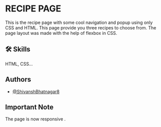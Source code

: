 # RECIPE PAGE

This is the recipe page with some cool navigation and popup using only CSS and HTML. This page provide you three recipes to choose from. The page layout was made with the help of flexbox in CSS.

## 🛠 Skills

HTML, CSS...

## Authors

- [@ShivanshBhatnagar8](https://github.com/ShivanshBhatnagar8)

## Important Note

The page is now responsive .
